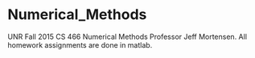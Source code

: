 # Numerical_Methods

UNR Fall 2015 CS 466 Numerical Methods Professor Jeff Mortensen.
All homework assignments are done in matlab.

